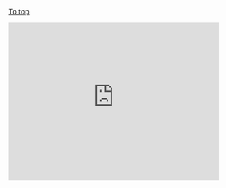 [To top](#sub-content "top")
<iframe width="420" height="315" src="http://www.youtube.com/embed/daCvVxvQzCM" frameborder="0" allowfullscreen></iframe>
